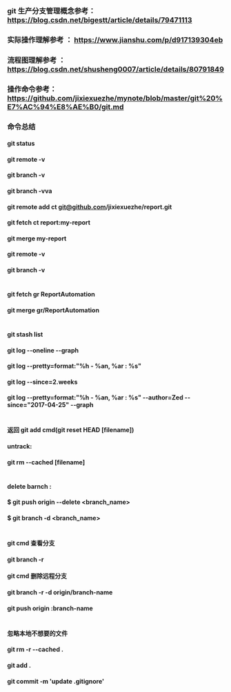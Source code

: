 ### git 生产分支管理概念参考：https://blog.csdn.net/bigestt/article/details/79471113
### 实际操作理解参考 ： https://www.jianshu.com/p/d917139304eb
### 流程图理解参考  ： https://blog.csdn.net/shusheng0007/article/details/80791849

### 操作命令参考：https://github.com/jixiexuezhe/mynote/blob/master/git%20%E7%AC%94%E8%AE%B0/git.md

### 命令总结
####   git status
####   
####   git remote -v
####   git branch -v
####   git branch -vva
####   git remote add ct git@github.com/jixiexuezhe/report.git
####   git fetch ct report:my-report
####   git merge my-report
####   git remote -v
####   git branch -v
#   
####   git fetch gr ReportAutomation
####   git merge gr/ReportAutomation

#   

####   git stash list
####   git log --oneline --graph
####   git log --pretty=format:"%h - %an, %ar : %s"
####   git log --since=2.weeks
####   git log --pretty=format:"%h - %an, %ar : %s" --author=Zed --since="2017-04-25" --graph
#
####   返回 git add cmd(git reset HEAD [filename])
####   untrack:
####   git rm --cached [filename]
# 
####   delete barnch :
####   $ git push origin --delete <branch_name>
####   $ git branch -d <branch_name>
#
####   git cmd 查看分支
####   git branch -r 
####   git cmd 删除远程分支
####   git branch -r -d origin/branch-name  
####   git push origin :branch-name  
#
#
####   忽略本地不想要的文件
####   git rm -r --cached .
####   git add .
####   git commit -m 'update .gitignore'
